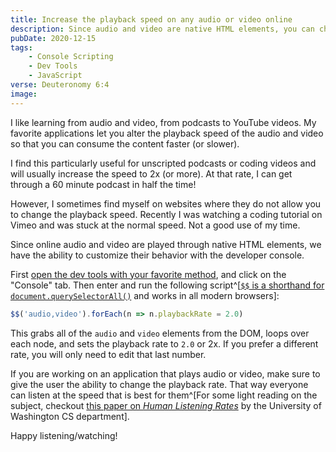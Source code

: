 ```yaml
---
title: Increase the playback speed on any audio or video online
description: Since audio and video are native HTML elements, you can change the playing speed with a quick console script
pubDate: 2020-12-15
tags:
    - Console Scripting
    - Dev Tools
    - JavaScript
verse: Deuteronomy 6:4
image:
---
```


I like learning from audio and video, from podcasts to YouTube videos. My favorite applications let you alter the playback speed of the audio and video so that you can consume the content faster (or slower).

I find this particularly useful for unscripted podcasts or coding videos and will usually increase the speed to 2x (or more). At that rate, I can get through a 60 minute podcast in half the time!

However, I sometimes find myself on websites where they do not allow you to change the playback speed. Recently I was watching a coding tutorial on Vimeo and was stuck at the normal speed. Not a good use of my time.

Since online audio and video are played through native HTML elements, we have the ability to customize their behavior with the developer console.

First [open the dev tools with your favorite method](./how-to-open-dev-tools), and click on the "Console" tab. Then enter and run the following script^[[`$$` is a shorthand for `document.querySelectorAll()`](https://developers.google.com/web/tools/chrome-devtools/console/utilities#queryselectorall) and works in all modern browsers]:

```js
$$('audio,video').forEach(n => n.playbackRate = 2.0)
```

This grabs all of the `audio` and `video` elements from the DOM, loops over each node, and sets the playback rate to `2.0` or 2x. If you prefer a different rate, you will only need to edit that last number.

If you are working on an application that plays audio or video, make sure to give the user the ability to change the playback rate. That way everyone can listen at the speed that is best for them^[For some light reading on the subject, checkout [this paper on _Human Listening Rates_](https://homes.cs.washington.edu/~reinecke//Publications_files/Bragg_CHI2018.pdf) by the University of Washington CS department].

Happy listening/watching!
